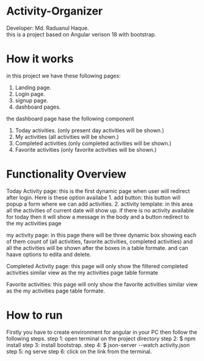 # Activity-Organizer
Developer: Md. Raduanul Haque.<br>
this is a project based on Angular verison 18 with bootstrap.

# How it works
in this project we have these following pages:
1. Landing page.
2. Login page.
3. signup page.
4. dashboard pages.

the dashboard page hase the following component
1. Today activities. (only present day activities will be shown.)
2. My activities (all activities will be shown.)
3. Completed activities (only completed activities will be shown.)
4. Favorite activities (only favorite activities will be shown.)

# Functionality Overview
Today Activity page:
this is the first dynamic page when user will redirect after login.
Here is these option availabe 
    1. add button: 
        this button will popup a form where we can add activities.
    2. activity template:
        in this area all the activities of current date will show up.
        if there is no activity available for today then it will show a message in the body and a button redirect to the my activities page

my activity page: 
in this page there will be three dynamic box showing each of them count of (all activities, favorite activities, completed activities)
and all the activities will be shown after the boxes in a table formate.
and can haave options to edita and delete.

Completed Activity page: 
this page will only show the filtered completed activities similar view as the my activities page table formate

Favorite activities: 
this page will only show the favorite activities similar view as the my activities page table formate.

# How to run 
Firstly you have to create environment for angular in your PC then follow the following steps.
step 1: open terminal on the project directory
step 2: $ npm install
step 3: install bootstrap.
step 4: $ json-server --watch activity.json
step 5: ng serve 
step 6: click on the link from the terminal.